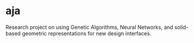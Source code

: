 # aja

Research project on using Genetic Algorithms, Neural Networks, and solid-based geometric representations for new design interfaces.
